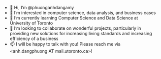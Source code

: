 - 👋 Hi, I’m @phuonganhdangamy
- 👀 I’m interested in computer science, data analysis, and business cases
- 🌱 I’m currently learning Computer Science and Data Science at University of Toronto
- 💞️ I’m looking to collaborate on wonderful projects, particularly in providing new solutions for increasing living standards and increasing efficiency of a business
- 📫 I will be happy to talk with you! Please reach me via <anh.dangphuong AT mail.utoronto.ca>!

<!---
phuonganhdangamy/phuonganhdangamy is a ✨ special ✨ repository because its `README.md` (this file) appears on your GitHub profile.
You can click the Preview link to take a look at your changes.
--->
